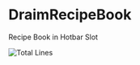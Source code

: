# DraimRecipeBook
Recipe Book in Hotbar Slot

![Total Lines](https://img.shields.io/tokei/lines/github/DraimCiDo/DraimRecipeBook?style=plastic)

